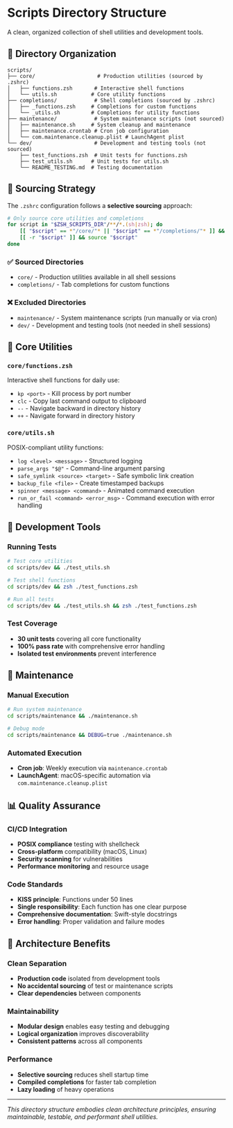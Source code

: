 # Scripts Directory Structure

A clean, organized collection of shell utilities and development tools.

## 📁 Directory Organization

```
scripts/
├── core/                    # Production utilities (sourced by .zshrc)
│   ├── functions.zsh       # Interactive shell functions
│   └── utils.sh           # Core utility functions
├── completions/            # Shell completions (sourced by .zshrc)
│   ├── _functions.zsh     # Completions for custom functions
│   └── _utils.sh          # Completions for utility functions
├── maintenance/            # System maintenance scripts (not sourced)
│   ├── maintenance.sh     # System cleanup and maintenance
│   ├── maintenance.crontab # Cron job configuration
│   └── com.maintenance.cleanup.plist # LaunchAgent plist
└── dev/                    # Development and testing tools (not sourced)
    ├── test_functions.zsh  # Unit tests for functions.zsh
    ├── test_utils.sh      # Unit tests for utils.sh
    └── README_TESTING.md  # Testing documentation
```

## 🔄 Sourcing Strategy

The `.zshrc` configuration follows a **selective sourcing** approach:

```zsh
# Only source core utilities and completions
for script in "$ZSH_SCRIPTS_DIR"/**/*.(sh|zsh); do
    [[ "$script" == *"/core/"* || "$script" == *"/completions/"* ]] && \
    [[ -r "$script" ]] && source "$script"
done
```

### ✅ Sourced Directories
- `core/` - Production utilities available in all shell sessions
- `completions/` - Tab completions for custom functions

### ❌ Excluded Directories
- `maintenance/` - System maintenance scripts (run manually or via cron)
- `dev/` - Development and testing tools (not needed in shell sessions)

## 🎯 Core Utilities

### `core/functions.zsh`
Interactive shell functions for daily use:
- `kp <port>` - Kill process by port number
- `clc` - Copy last command output to clipboard
- `--` - Navigate backward in directory history
- `++` - Navigate forward in directory history

### `core/utils.sh`
POSIX-compliant utility functions:
- `log <level> <message>` - Structured logging
- `parse_args "$@"` - Command-line argument parsing
- `safe_symlink <source> <target>` - Safe symbolic link creation
- `backup_file <file>` - Create timestamped backups
- `spinner <message> <command>` - Animated command execution
- `run_or_fail <command> <error_msg>` - Command execution with error handling

## 🧪 Development Tools

### Running Tests
```bash
# Test core utilities
cd scripts/dev && ./test_utils.sh

# Test shell functions
cd scripts/dev && zsh ./test_functions.zsh

# Run all tests
cd scripts/dev && ./test_utils.sh && zsh ./test_functions.zsh
```

### Test Coverage
- **30 unit tests** covering all core functionality
- **100% pass rate** with comprehensive error handling
- **Isolated test environments** prevent interference

## 🔧 Maintenance

### Manual Execution
```bash
# Run system maintenance
cd scripts/maintenance && ./maintenance.sh

# Debug mode
cd scripts/maintenance && DEBUG=true ./maintenance.sh
```

### Automated Execution
- **Cron job**: Weekly execution via `maintenance.crontab`
- **LaunchAgent**: macOS-specific automation via `com.maintenance.cleanup.plist`

## 📊 Quality Assurance

### CI/CD Integration
- **POSIX compliance** testing with shellcheck
- **Cross-platform** compatibility (macOS, Linux)
- **Security scanning** for vulnerabilities
- **Performance monitoring** and resource usage

### Code Standards
- **KISS principle**: Functions under 50 lines
- **Single responsibility**: Each function has one clear purpose
- **Comprehensive documentation**: Swift-style docstrings
- **Error handling**: Proper validation and failure modes

## 🎨 Architecture Benefits

### Clean Separation
- **Production code** isolated from development tools
- **No accidental sourcing** of test or maintenance scripts
- **Clear dependencies** between components

### Maintainability
- **Modular design** enables easy testing and debugging
- **Logical organization** improves discoverability
- **Consistent patterns** across all components

### Performance
- **Selective sourcing** reduces shell startup time
- **Compiled completions** for faster tab completion
- **Lazy loading** of heavy operations

---

*This directory structure embodies clean architecture principles, ensuring maintainable, testable, and performant shell utilities.*